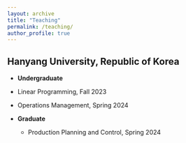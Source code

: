 ```yaml
---
layout: archive
title: "Teaching"
permalink: /teaching/
author_profile: true
---
```


## Hanyang University, Republic of Korea
  - **Undergraduate**
   - Linear Programming, Fall 2023
   - Operations Management, Spring 2024

- **Graduate**
   - Production Planning and Control, Spring 2024
